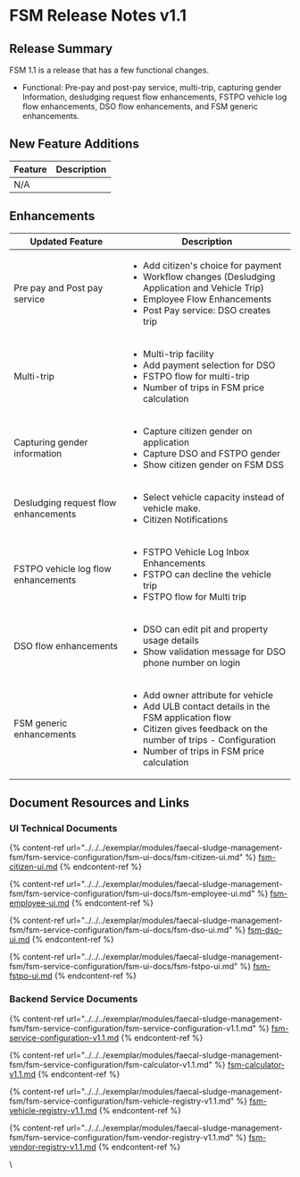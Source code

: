 # FSM Release Notes v1.1

## Release Summary <a href="#release-summary" id="release-summary"></a>

FSM 1.1 is a release that has a few functional changes.

* Functional: Pre-pay and post-pay service, multi-trip, capturing gender Information, desludging request flow enhancements, FSTPO vehicle log flow enhancements, DSO flow enhancements, and FSM generic enhancements.

## New ‌Feature Additions <a href="#new-feature-additions" id="new-feature-additions"></a>

| Feature | Description |
| ------- | ----------- |
| N/A     |             |

## Enhancements

| Updated Feature                      | Description                                                                                                                                                                                                                          |
| ------------------------------------ | ------------------------------------------------------------------------------------------------------------------------------------------------------------------------------------------------------------------------------------ |
| Pre pay and Post pay service         | <ul><li>Add citizen's choice for payment</li><li>Workflow changes (Desludging Application and Vehicle Trip)</li><li>Employee Flow Enhancements</li><li>Post Pay service: DSO creates trip</li></ul>                                  |
| Multi-trip                           | <ul><li>Multi-trip facility</li><li>Add payment selection for DSO</li><li>FSTPO flow for multi-trip</li><li>Number of trips in FSM price calculation</li></ul>                                                                       |
| Capturing gender information         | <ul><li>Capture citizen gender on application</li><li>Capture DSO and FSTPO gender</li><li>Show citizen gender on FSM DSS</li></ul>                                                                                                  |
| Desludging request flow enhancements | <ul><li>Select vehicle capacity instead of vehicle make.</li><li>Citizen Notifications | Payment Options | Timeline Enhancements</li></ul>                                                                                           |
| FSTPO vehicle log flow enhancements  | <ul><li>FSTPO Vehicle Log Inbox Enhancements</li><li>FSTPO can decline the vehicle trip</li><li>FSTPO flow for Multi trip</li></ul>                                                                                                  |
| DSO flow enhancements                | <ul><li>DSO can edit pit and property usage details</li><li>Show validation message for DSO phone number on login</li></ul>                                                                                                          |
| FSM generic enhancements             | <ul><li>Add owner attribute for vehicle</li><li>Add ULB contact details in the FSM application flow</li><li>Citizen gives feedback on the number of trips - Configuration</li><li>Number of trips in FSM price calculation</li></ul> |

## Document Resources and Links

### UI Technical Documents

{% content-ref url="../../../exemplar/modules/faecal-sludge-management-fsm/fsm-service-configuration/fsm-ui-docs/fsm-citizen-ui.md" %}
[fsm-citizen-ui.md](../../../exemplar/modules/faecal-sludge-management-fsm/fsm-service-configuration/fsm-ui-docs/fsm-citizen-ui.md)
{% endcontent-ref %}

{% content-ref url="../../../exemplar/modules/faecal-sludge-management-fsm/fsm-service-configuration/fsm-ui-docs/fsm-employee-ui.md" %}
[fsm-employee-ui.md](../../../exemplar/modules/faecal-sludge-management-fsm/fsm-service-configuration/fsm-ui-docs/fsm-employee-ui.md)
{% endcontent-ref %}

{% content-ref url="../../../exemplar/modules/faecal-sludge-management-fsm/fsm-service-configuration/fsm-ui-docs/fsm-dso-ui.md" %}
[fsm-dso-ui.md](../../../exemplar/modules/faecal-sludge-management-fsm/fsm-service-configuration/fsm-ui-docs/fsm-dso-ui.md)
{% endcontent-ref %}

{% content-ref url="../../../exemplar/modules/faecal-sludge-management-fsm/fsm-service-configuration/fsm-ui-docs/fsm-fstpo-ui.md" %}
[fsm-fstpo-ui.md](../../../exemplar/modules/faecal-sludge-management-fsm/fsm-service-configuration/fsm-ui-docs/fsm-fstpo-ui.md)
{% endcontent-ref %}

### Backend Service Documents

{% content-ref url="../../../exemplar/modules/faecal-sludge-management-fsm/fsm-service-configuration/fsm-service-configuration-v1.1.md" %}
[fsm-service-configuration-v1.1.md](../../../exemplar/modules/faecal-sludge-management-fsm/fsm-service-configuration/fsm-service-configuration-v1.1.md)
{% endcontent-ref %}

{% content-ref url="../../../exemplar/modules/faecal-sludge-management-fsm/fsm-service-configuration/fsm-calculator-v1.1.md" %}
[fsm-calculator-v1.1.md](../../../exemplar/modules/faecal-sludge-management-fsm/fsm-service-configuration/fsm-calculator-v1.1.md)
{% endcontent-ref %}

{% content-ref url="../../../exemplar/modules/faecal-sludge-management-fsm/fsm-service-configuration/fsm-vehicle-registry-v1.1.md" %}
[fsm-vehicle-registry-v1.1.md](../../../exemplar/modules/faecal-sludge-management-fsm/fsm-service-configuration/fsm-vehicle-registry-v1.1.md)
{% endcontent-ref %}

{% content-ref url="../../../exemplar/modules/faecal-sludge-management-fsm/fsm-service-configuration/fsm-vendor-registry-v1.1.md" %}
[fsm-vendor-registry-v1.1.md](../../../exemplar/modules/faecal-sludge-management-fsm/fsm-service-configuration/fsm-vendor-registry-v1.1.md)
{% endcontent-ref %}

&#x20;\
